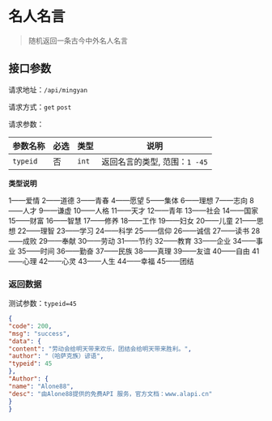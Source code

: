 # 名人名言

> 随机返回一条古今中外名人名言



## 接口参数

请求地址：`/api/mingyan`

请求方式：`get`  `post`

请求参数：

| 参数名称 | 必选 | 类型  | 说明                          |
| -------- | ---- | ----- | ----------------------------- |
| `typeid` | 否   | `int` | 返回名言的类型, 范围：`1 -45` |

**类型说明**

1——爱情
2——道德
3——青春
4——愿望
5——集体
6——理想
7——志向
8——人才
9——谦虚
10——人格
11——天才
12——青年
13——社会
14——国家
15——财富
16——智慧
17——修养
18——工作
19——妇女
20——儿童
21——思想
22——理智
23——学习
24——科学
25——信仰
26——诚信
27——读书
28——成败
29——奉献
30——劳动
31——节约
32——教育
33——企业
34——事业
35——时间
36——勤奋
37——民族
38——真理
39——友谊
40——自由
41——心理
42——心灵
43——人生
44——幸福
45——团结

### 返回数据

测试参数：`typeid=45`

```json
{
"code": 200,
"msg": "success",
"data": {
"content": "劳动会给明天带来欢乐，团结会给明天带来胜利。",
"author": "（哈萨克族）谚语",
"typeid": 45
},
"Author": {
"name": "Alone88",
"desc": "由Alone88提供的免费API 服务，官方文档：www.alapi.cn"
}
}
```

